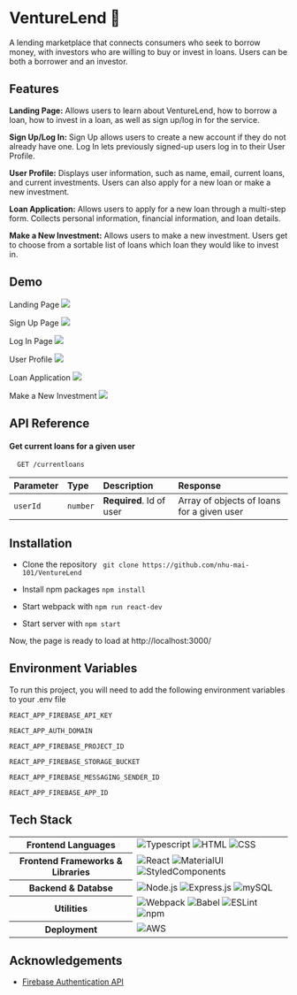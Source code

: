 
# VentureLend 🤝

A lending marketplace that connects consumers who seek to borrow money, with investors who are willing to buy or invest in loans. Users can be both a borrower and an investor.

## Features
**Landing Page:** Allows users to learn about VentureLend, how to borrow a loan, how to invest in a loan, as well as sign up/log in for the service.

**Sign Up/Log In:** Sign Up allows users to create a new account if they do not already have one. Log In lets previously signed-up users log in to their User Profile.

**User Profile:** Displays user information, such as name, email, current loans, and current investments. Users can also apply for a new loan or make a new investment.

**Loan Application:** Allows users to apply for a new loan through a multi-step form. Collects personal information, financial information, and loan details.

**Make a New Investment:** Allows users to make a new investment. Users get to choose from a sortable list of loans which loan they would like to invest in.
## Demo
Landing Page
![](landing.gif)

Sign Up Page
![](signup.gif)

Log In Page
![](login.gif)

User Profile
![](userprofile.gif)

Loan Application
![](loanapplication.gif)

Make a New Investment
![](investment.gif)

## API Reference
#### Get current loans for a given user

```http
  GET /currentloans
```

| Parameter | Type     | Description                       | Response                                   |
| :-------- | :------- | :-------------------------------- | :----------------------------------------- |
| `userId`  | `number` | **Required**. Id of user          | Array of objects of loans for a given user |



## Installation

* Clone the repository ``` git clone https://github.com/nhu-mai-101/VentureLend```

* Install npm packages ```npm install```

* Start webpack with ```npm run react-dev```

* Start server with ```npm start```

Now, the page is ready to load at http://localhost:3000/

## Environment Variables

To run this project, you will need to add the following environment variables to your .env file

`REACT_APP_FIREBASE_API_KEY`

`REACT_APP_AUTH_DOMAIN`

`REACT_APP_FIREBASE_PROJECT_ID`

`REACT_APP_FIREBASE_STORAGE_BUCKET`

`REACT_APP_FIREBASE_MESSAGING_SENDER_ID`

`REACT_APP_FIREBASE_APP_ID`


## Tech Stack

<table align="center">
  <tbody>
    <tr>
      <th>Frontend Languages</th>
      <td>
        <img alt="Typescript" src="https://img.shields.io/badge/typescript-%23404d59.svg?style=for-the-badge&logo=typescript&logoColor=%2361DAFB" />
        <img alt="HTML" src="https://img.shields.io/badge/html5%20-%23E34F26.svg?&style=for-the-badge&logo=html5&logoColor=white" />
        <img alt="CSS" src="https://img.shields.io/badge/css3%20-%231572B6.svg?&style=for-the-badge&logo=css3&logoColor=white" />
      </td>
    </tr>
    <tr>
      <th>Frontend Frameworks & Libraries</th>
      <td>
        <img alt="React" src="https://img.shields.io/badge/react%20-%2320232a.svg?&style=for-the-badge&logo=react&logoColor=%2361DAFB" />
        <img alt="MaterialUI" src="https://img.shields.io/badge/material-ui%20-%231572B6.svg?&style=for-the-badge&logo=material-ui&logoColor=white" />
        <img alt="StyledComponents" src="https://img.shields.io/badge/styled--components-DB7093?style=for-the-badge&logo=styled-components&logoColor=white" />
      </td>
    </tr>
        <tr>
      <th>Backend & Databse</th>
      <td>
        <img alt="Node.js" src="https://img.shields.io/badge/node.js-6DA55F?style=for-the-badge&logo=node.js&logoColor=white"/>
        <img alt="Express.js" src="https://img.shields.io/badge/express.js-%23404d59.svg?style=for-the-badge&logo=express&logoColor=%2361DAFB" />
        <img alt="mySQL" src="https://img.shields.io/badge/mysql-%2300f.svg?style=for-the-badge&logo=mysql&logoColor=white"/>
      </td>
    </tr>
    <tr>
      <th>Utilities</th>
      <td>
        <img alt="Webpack" src="https://img.shields.io/badge/webpack%20-%2320232a.svg?&style=for-the-badge&logo=webpack&logoColor=%2361DAFB" />
        <img alt="Babel" src="https://img.shields.io/badge/Babel-F9DC3e?style=for-the-badge&logo=babel&logoColor=black" />
        <img alt="ESLint" src="https://img.shields.io/badge/ESLint-4B3263?style=for-the-badge&logo=eslint&logoColor=white" />
        <img alt="npm" src="https://img.shields.io/badge/NPM-%23000000.svg?style=for-the-badge&logo=npm&logoColor=white" />
      </td>
    </tr>
    <tr>
      <th>Deployment</th>
      <td>
        <img alt="AWS" src="https://img.shields.io/badge/Amazon_AWS-232F3E?style=for-the-badge&logo=amazon-aws&logoColor=white"/>
      </td>
    </tr>
  </tbody>
</table>


## Acknowledgements

 - [Firebase Authentication API](https://firebase.google.com/docs/auth)
